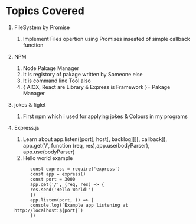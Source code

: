 # Topics Covered 
1. FileSystem by Promise
   1. Implement Files opertion using Promises inseated of simple callback function
3. NPM
   1. Node Pakage Manager
   2. It is registory of pakage written by Someone else
   3. It is command line Tool also
   4. { AIOX, React are Library & Express is Framework }= Pakage Manager
4. jokes & figlet
   1. First npm which i used for applying jokes & Colours in my programs
5. Express.js
   1. Learn about app.listen([port[, host[, backlog]]][, callback]), app.get('/', function (req, res),app.use(bodyParser), app.use(bodyParser)
   2. Hello world example

   ```
         const express = require('express')
         const app = express()
         const port = 3000
         app.get('/', (req, res) => {
         res.send('Hello World!')
         })
         app.listen(port, () => {
         console.log(`Example app listening at http://localhost:${port}`)
         })
   
```

